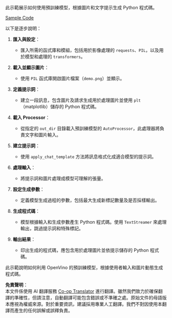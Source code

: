 <!--
CO_OP_TRANSLATOR_METADATA:
{
  "original_hash": "d7d7afa242a4a041ff4193546d4baf16",
  "translation_date": "2025-07-17T05:01:38+00:00",
  "source_file": "md/02.Application/04.Vision/Phi3/E2E_OpenVino_Phi3Vision.md",
  "language_code": "tw"
}
-->
此示範展示如何使用預訓練模型，根據圖片和文字提示生成 Python 程式碼。

[Sample Code](../../../../../../code/06.E2E/E2E_OpenVino_Phi3-vision.ipynb)

以下是逐步說明：

1. **匯入與設定**：
   - 匯入所需的函式庫和模組，包括用於影像處理的 `requests`、`PIL`，以及用於模型和處理的 `transformers`。

2. **載入並顯示圖片**：
   - 使用 `PIL` 函式庫開啟圖片檔案（`demo.png`）並顯示。

3. **定義提示詞**：
   - 建立一段訊息，包含圖片及請求生成用於處理圖片並使用 `plt`（matplotlib）儲存的 Python 程式碼。

4. **載入 Processor**：
   - 從指定的 `out_dir` 目錄載入預訓練模型的 `AutoProcessor`，此處理器將負責文字和圖片輸入。

5. **建立提示詞**：
   - 使用 `apply_chat_template` 方法將訊息格式化成適合模型的提示詞。

6. **處理輸入**：
   - 將提示詞和圖片處理成模型可理解的張量。

7. **設定生成參數**：
   - 定義模型生成過程的參數，包括最大生成新標記數量及是否採樣輸出。

8. **生成程式碼**：
   - 模型根據輸入和生成參數產生 Python 程式碼。使用 `TextStreamer` 來處理輸出，跳過提示詞和特殊標記。

9. **輸出結果**：
   - 印出生成的程式碼，應包含用於處理圖片並依提示儲存的 Python 程式碼。

此示範說明如何利用 OpenVino 的預訓練模型，根據使用者輸入和圖片動態生成程式碼。

**免責聲明**：  
本文件係使用 AI 翻譯服務 [Co-op Translator](https://github.com/Azure/co-op-translator) 進行翻譯。雖然我們致力於確保翻譯的準確性，但請注意，自動翻譯可能包含錯誤或不準確之處。原始文件的母語版本應視為權威來源。對於重要資訊，建議採用專業人工翻譯。我們不對因使用本翻譯而產生的任何誤解或誤釋負責。